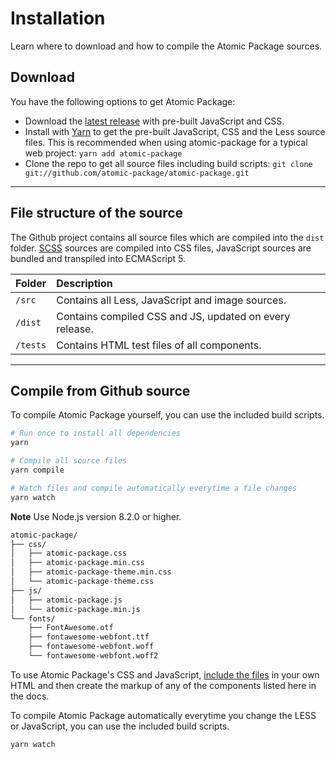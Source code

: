# Installation

<p class="uk-text-lead">Learn where to download and how to compile the Atomic Package sources.</p>

## Download

You have the following options to get Atomic Package:

- Download the [latest release](https://github.com/atomic-package/atomic-package/releases/latest) with pre-built JavaScript and CSS.
- Install with [Yarn](https://yarnpkg.com/package/atomic-package) to get the pre-built JavaScript, CSS and the Less source files. This is recommended when using atomic-package for a typical web project: ```yarn add atomic-package```
- Clone the repo to get all source files including build scripts: `git clone git://github.com/atomic-package/atomic-package.git`

***

## File structure of the source

The Github project contains all source files which are compiled into the `dist` folder. [SCSS](https://sass-lang.com/) sources are compiled into CSS files, JavaScript sources are bundled and transpiled into ECMAScript 5.

| Folder   | Description                                             |
|:---------|:--------------------------------------------------------|
| `/src`   | Contains all Less, JavaScript and image sources.        |
| `/dist`  | Contains compiled CSS and JS, updated on every release. |
| `/tests` | Contains HTML test files of all components.             |

***

## Compile from Github source

To compile Atomic Package yourself, you can use the included build scripts.

```sh
# Run once to install all dependencies
yarn

# Compile all source files
yarn compile

# Watch files and compile automatically everytime a file changes
yarn watch
```

**Note** Use Node.js version 8.2.0 or higher.

```html
atomic-package/
├── css/
│   ├── atomic-package.css
│   ├── atomic-package.min.css
│   ├── atomic-package-theme.min.css
│   └── atomic-package-theme.css
├── js/
│   ├── atomic-package.js
│   └── atomic-package.min.js
└── fonts/
    ├── FontAwesome.otf
    ├── fontawesome-webfont.ttf
    ├── fontawesome-webfont.woff
    └── fontawesome-webfont.woff2
```

To use Atomic Package's CSS and JavaScript, [include the files](introduction.md#html-markup) in your own HTML and then create the markup of any of the components listed here in the docs.

To compile Atomic Package automatically everytime you change the LESS or JavaScript, you can use the included build scripts.

```sh
yarn watch
```

<script>
    UIkit.util.ajax('https://atomic-package.com/assets/atomic-package/package.json', {responseType: 'json'}).then(function (xhr) {
            UIkit.util.$$('pre').forEach(function (pre) {
                pre.innerHTML = pre.innerHTML.replace(/\[ap-version]/g, xhr.response.version);
            });
        });
</script>
